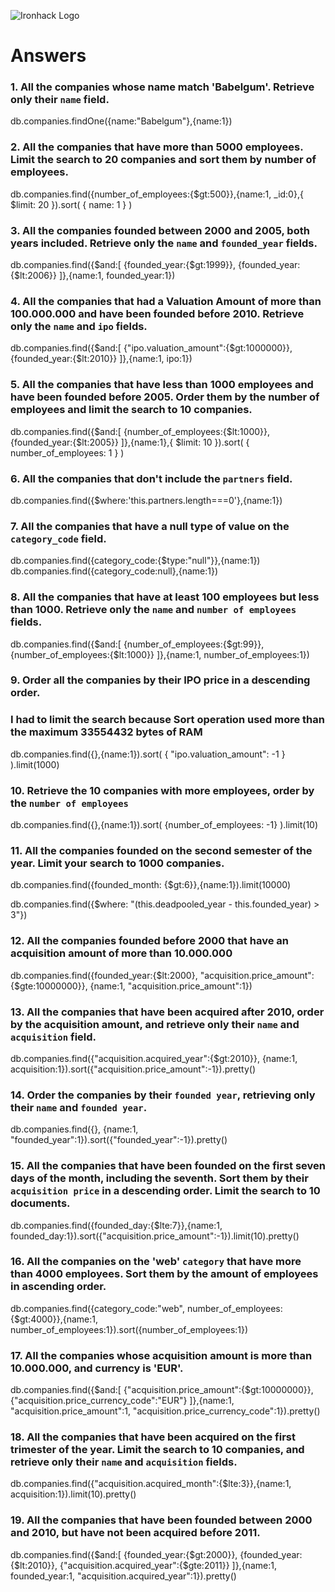![Ironhack Logo](https://i.imgur.com/1QgrNNw.png)

# Answers

### 1. All the companies whose name match 'Babelgum'. Retrieve only their `name` field.

db.companies.findOne({name:"Babelgum"},{name:1})

### 2. All the companies that have more than 5000 employees. Limit the search to 20 companies and sort them by **number of employees**.

db.companies.find({number_of_employees:{$gt:500}},{name:1, _id:0},{ $limit: 20 }).sort( { name: 1 } )

### 3. All the companies founded between 2000 and 2005, both years included. Retrieve only the `name` and `founded_year` fields.

db.companies.find({$and:[ {founded_year:{$gt:1999}}, {founded_year:{$lt:2006}} ]},{name:1, founded_year:1})

### 4. All the companies that had a Valuation Amount of more than 100.000.000 and have been founded before 2010. Retrieve only the `name` and `ipo` fields.

 db.companies.find({$and:[ {"ipo.valuation_amount":{$gt:1000000}}, {founded_year:{$lt:2010}} ]},{name:1, ipo:1})

### 5. All the companies that have less than 1000 employees and have been founded before 2005. Order them by the number of employees and limit the search to 10 companies.

db.companies.find({$and:[ {number_of_employees:{$lt:1000}}, {founded_year:{$lt:2005}} ]},{name:1},{ $limit: 10 }).sort( { number_of_employees: 1 } )

### 6. All the companies that don't include the `partners` field.

db.companies.find({$where:'this.partners.length===0'},{name:1})

### 7. All the companies that have a null type of value on the `category_code` field.

db.companies.find({category_code:{$type:"null"}},{name:1})
db.companies.find({category_code:null},{name:1})

### 8. All the companies that have at least 100 employees but less than 1000. Retrieve only the `name` and `number of employees` fields.

db.companies.find({$and:[ {number_of_employees:{$gt:99}}, {number_of_employees:{$lt:1000}} ]},{name:1, number_of_employees:1})

### 9. Order all the companies by their IPO price in a descending order.
### I had to limit the search because Sort operation used more than the maximum 33554432 bytes of RAM

db.companies.find({},{name:1}).sort( { "ipo.valuation_amount": -1 } ).limit(1000)

### 10. Retrieve the 10 companies with more employees, order by the `number of employees`

db.companies.find({},{name:1}).sort( {number_of_employees: -1} ).limit(10)

### 11. All the companies founded on the second semester of the year. Limit your search to 1000 companies.

db.companies.find({founded_month: {$gt:6}},{name:1}).limit(10000)

<!-- ### 12. All the companies that have been 'deadpooled' after the third year. -->

db.companies.find({$where: "(this.deadpooled_year - this.founded_year) > 3"})

### 12. All the companies founded before 2000 that have an acquisition amount of more than 10.000.000

db.companies.find({founded_year:{$lt:2000}, "acquisition.price_amount":{$gte:10000000}}, {name:1, "acquisition.price_amount":1})

### 13. All the companies that have been acquired after 2010, order by the acquisition amount, and retrieve only their `name` and `acquisition` field.

db.companies.find({"acquisition.acquired_year":{$gt:2010}}, {name:1, acquisition:1}).sort({"acquisition.price_amount":-1}).pretty()

### 14. Order the companies by their `founded year`, retrieving only their `name` and `founded year`.

db.companies.find({}, {name:1, "founded_year":1}).sort({"founded_year":-1}).pretty()

### 15. All the companies that have been founded on the first seven days of the month, including the seventh. Sort them by their `acquisition price` in a descending order. Limit the search to 10 documents.

db.companies.find({founded_day:{$lte:7}},{name:1, founded_day:1}).sort({"acquisition.price_amount":-1}).limit(10).pretty()

### 16. All the companies on the 'web' `category` that have more than 4000 employees. Sort them by the amount of employees in ascending order.

db.companies.find({category_code:"web", number_of_employees:{$gt:4000}},{name:1, number_of_employees:1}).sort({number_of_employees:1})

### 17. All the companies whose acquisition amount is more than 10.000.000, and currency is 'EUR'.

db.companies.find({$and:[ {"acquisition.price_amount":{$gt:10000000}}, {"acquisition.price_currency_code":"EUR"} ]},{name:1, "acquisition.price_amount":1, "acquisition.price_currency_code":1}).pretty()

### 18. All the companies that have been acquired on the first trimester of the year. Limit the search to 10 companies, and retrieve only their `name` and `acquisition` fields.

db.companies.find({"acquisition.acquired_month":{$lte:3}},{name:1, acquisition:1}).limit(10).pretty()

### 19. All the companies that have been founded between 2000 and 2010, but have not been acquired before 2011.

db.companies.find({$and:[ {founded_year:{$gt:2000}}, {founded_year:{$lt:2010}}, {"acquisition.acquired_year":{$gte:2011}} ]},{name:1, founded_year:1, "acquisition.acquired_year":1}).pretty()
